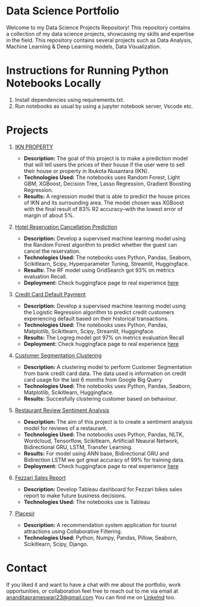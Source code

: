 # Data Science Portfolio
Welcome to my Data Science Projects Repository! This repository contains a collection of my data science projects, showcasing my skills and expertise in the field. This repository contains several projects such as Data Analysis, Machine Learning & Deep Learning models, Data Visualization.

# Instructions for Running Python Notebooks Locally
1. Install dependencies using requirements.txt.
2. Run notebooks as usual by using a jupyter notebook server, Vscode etc.

# Projects
1. [IKN PROPERTY](https://github.com/FTDS-assignment-bay/p2-final-project-ftds-026-rmt-group-001/tree/main)
    - **Description:** The goal of this project is to make a prediction model that will tell users the prices of their house if the user were to sell their house or property in Ibukota Nusantara (IKN).
    - **Technologies Used:** The notebooks uses Random Forest, Light GBM, XGBoost, Decision Tree, Lasso Regression, Gradient Boosting Regression.
    - **Results:** A regression model that is able to predict the house prices of IKN and its surrounding area. The model chosen was XGBoost with the final result of 83% R2 accuracy–with the lowest error of margin of about 5%.

2. [Hotel Reservation Cancellation Prediction](https://github.com/masayuanandita/portofolio_DS/tree/main/Hotel%20Reservation%20Cancelation%20Prediction)
    - **Description:** Develop a supervised machine learning model using the Random Forest algorithm to predict whether
the guest can cancel the reservation.
    - **Technologies Used:** The notebooks uses Python, Pandas, Seaborn, Scikitlearn, Scipy, Hyperparameter Tuning, Streamlit, Huggingface.
    - **Results:** The RF model using GridSearch got 93% on metrics evaluation Recall.
    - **Deployment:** Check huggingface page to real experience [here](https://huggingface.co/spaces/ananditapram23/hotel_prediction)

3. [Credit Card Default Payment](https://github.com/masayuanandita/portofolio_DS/tree/main/Credit%20Card%20Default%20Payment%20Prediction)
    - **Description:** Develop a supervised machine learning model using the Logistic Regression algorithm to predict
credit customers experiencing default based on their historical transactions.
    - **Technologies Used:** The notebooks uses Python, Pandas, Matplotlib, Scikitlearn, Scipy, Streamlit, Huggingface.
    - **Results:** The Logreg model got 97% on metrics evaluation Recall
    - **Deployment:** Check huggingface page to real experience [here](https://huggingface.co/spaces/ananditapram23/defaultpayment_prediction)

4. [Customer Segmentation Clustering](https://github.com/masayuanandita/portofolio_DS/tree/main/Customer%20Segmentation%20Clustering)
    - **Description:** A clustering model to perform Customer Segmentation from bank credit card data. The data used is information on credit card usage for the last 6 months from Google Big Query
    - **Technologies Used:** The notebooks uses Python, Pandas, Seaborn, Matplotlib, Scikitlearn, Huggingface.
    - **Results:** Succesfully clustering customer based on behaviour.

5. [Restaurant Review Sentiment Analysis](https://github.com/masayuanandita/portofolio_DS/tree/main/Restaurant%20Review%20Sentiment%20Analysis)
    - **Description:** The aim of this project is to create a sentiment analysis model for reviews of a restaurant.
    - **Technologies Used:** The notebooks uses Python, Pandas, NLTK, Wordcloud, Tensorflow, Scikitlearn, Artificiall Neaural Network, Bidirectional GRU, LSTM, Transfer Learning.
    - **Results:** For model using ANN base, Bidirectional GRU and Bidirection LSTM we got great accuracy of 99% for training data.
    - **Deployment:** Check huggingface page to real experience [here](https://huggingface.co/spaces/ananditapram23/sentiment_review)

6. [Fezzari Sales Report](https://public.tableau.com/app/profile/masayu.anandita/viz/FizzareBikesSalesReport2015-2016/Dashboard1)
    - **Description:** Develop Tableau dashboard for Fezzari bikes sales report to make future business decisions.
    - **Technologies Used:** The notebooks use is Tableau

7. [Placesir](https://github.com/placesir/placesir/tree/Machine-Learning)
    - **Description:** A recommendation system application for tourist attractions using Collaborative Filtering.
    - **Technologies Used:** Python, Numpy, Pandas, Pillow, Seaborn, Scikitlearn, Scipy, Django.

# Contact
If you liked it and want to have a chat with me about the portfolio, work opportunities, or collaboration feel free to reach out to me via email at ananditaprameswari23@gmail.com
You can find me on [Linkelnd](https://www.linkedin.com/in/masayuanandita-/) too.

